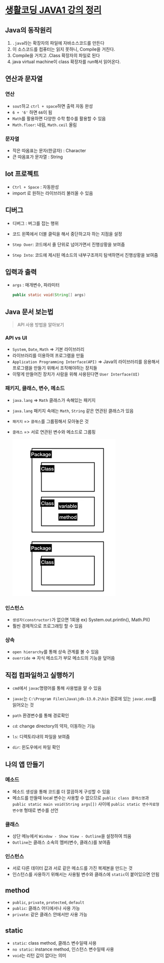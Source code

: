 # [생활코딩 JAVA1 강의 정리](https://opentutorials.org/course/3930)

## Java의 동작원리

1. `.java`라는 확장자의 파일에 자바소스코드를 만든다
2. 이 소스코드를 컴퓨터는 읽지 못하니, Compile을 거친다.
3. Compile을 거치고 .Class 확장자의 파일로 된다
4. java virtual machine이 class 확장자를 run해서 읽어온다.



## 연산과 문자열

### 연산

* `sout`하고 `ctrl + space`하면 출력 자동 완성
* `6 + '6'` 하면 `66`이 됨
* `Math`를 활용하면 다양한 수학 함수를 활용할 수 있음
* `Math.floor`: 내림, `Math.ceil` 올림

### 문자열

* 작은 따옴표는 문자(한글자) : Character
* 큰 따옴표가 문자열 : String



## Iot 프로젝트

* `Ctrl + Space` : 자동완성
* import 로 원하는 라이브러리 불러올 수 있음



## 디버그

* 디버그 : 버그를 잡는 행위
* 코드 왼쪽에서 더블 클릭을 해서 중단하고자 하는 지점을 설정

* `Step Over`: 코드에서 줄 단위로 넘어가면서 진행상황을 보여줌
* `Step Into`: 코드에 제시된 메소드의 내부구조까지 탐색하면서 진행상황을 보여줌



## 입력과 출력

* `args` : 매개변수, 파라미터

  ```java
  public static void(String[] args)
  ```



## Java 문서 보는법

> API 사용 방법을 알아보기

### API vs UI

* `System`, `Date`, `Math` => 기본 라이브러리
* 라이브러리를 이용하여 프로그램을 만듦
* `Application Programming Interface(API)` => Java의 라이브러리를 응용해서 프로그램을 만들기 위해서 조작해야하는 장치들
* 이렇게 만들어진 장치가 사람을 위해 사용된다면 `User Interface(UI)`



### 패키지, 클래스, 변수, 메소드

* `java.lang` => `Math` 클래스가 속해있는 패키지

* `java.lang` 패키지 속에는 `Math`, `String` 같은 연관된 클래스가 있음

* `패키지` => `클래스`를 그룹핑해서 모아놓은 것

* `클래스` => 서로 연관된 변수와 메소드로 그룹핑

  ![image-20200806174305435](./pacakage.png)



### 인스턴스

* `생성자(constructor)`가 없으면 1회용 ex) System.out.println(), Math.PI()
* 훨씬 경제적으로 프로그래밍 할 수 있음



### 상속

* `open hierarchy`를 통해 상속 관계를 볼 수 있음
* `override` => 자식 메소드가 부모 메소드의 기능을 덮어씀

## 직접 컴파일하고 실행하기

* `cmd`에서 `javac`명령어를 통해 사용법을 알 수 있음

* `javac`는 `C:\Program Files\Java\jdk-13.0.2\bin` 경로에 있는 `javac.exe`를 읽어오는 것

* `path` 환경변수를 통해 경로확인

* `cd`: change directory의 약자, 이동하는 기능

* `ls`: 디렉토리내의 파일을 보여줌

* `dir`: 윈도우에서 파일 확인

  



## 나의 앱 만들기

### 메소드

* 메소드 생성을 통해 코드를 더 깔끔하게 구성할 수 있음
* 메소드를 만들때 local 변수는 사용할 수 없으므로 `public class 클래스명`과 `public static main void(String args[])` 사이에 `public static 변수자료형 변수명` 형태로 변수를 선언

### 클래스

* 상단 메뉴에서 `Window - Show View - Outline`을 설정하여 띄움
* `Outline`는 클래스 소속의 멤버(변수, 클래스)를 보여줌



### 인스턴스

* 서로 다른 데이터 값과 서로 같은 메소드를 가진 복제본을 만드는 것
* 인스턴스를 사용하기 위해서는 사용될 변수와 클래스에 `static`이 붙어있으면 안됨





## method

* `public`,  `private`, `protected`, `default`
* `public`: 클래스 어디에서나 사용 가능
* `private`: 같은 클래스 안에서만 사용 가능



## static

* `static`: class method, 클래스 변수일때 사용
* `no static`: instance method, 인스턴스 변수일때 사용
* `void`는 리턴 값이 없다는 의미